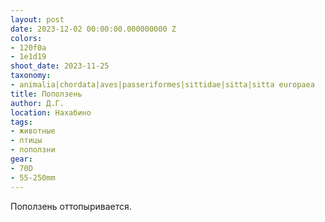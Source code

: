 ```yaml
---
layout: post
date: 2023-12-02 00:00:00.000000000 Z
colors:
- 120f0a
- 1e1d19
shoot_date: 2023-11-25
taxonomy:
- animalia|chordata|aves|passeriformes|sittidae|sitta|sitta europaea
title: Поползень
author: Д.Г.
location: Нахабино
tags:
- животные
- птицы
- поползни
gear:
- 70D
- 55-250mm
---
```

Поползень оттопыривается.

